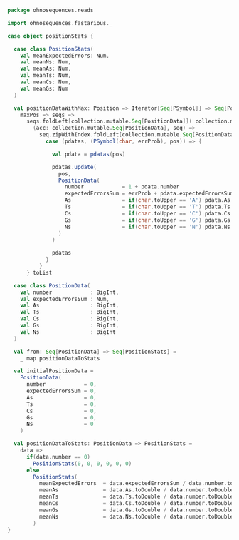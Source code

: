 
```scala
package ohnosequences.reads

import ohnosequences.fastarious._

case object positionStats {

  case class PositionStats(
    val meanExpectedErrors: Num,
    val meanNs: Num,
    val meanAs: Num,
    val meanTs: Num,
    val meanCs: Num,
    val meanGs: Num
  )

  val positionDataWithMax: Position => Iterator[Seq[PSymbol]] => Seq[PositionData] =
    maxPos => seqs =>
      seqs.foldLeft[collection.mutable.Seq[PositionData]]( collection.mutable.Seq.fill(maxPos)(initialPositionData) ) {
        (acc: collection.mutable.Seq[PositionData], seq) =>
          seq.zipWithIndex.foldLeft[collection.mutable.Seq[PositionData]](acc) {
            case (pdatas, (PSymbol(char, errProb), pos)) => {

              val pdata = pdatas(pos)

              pdatas.update(
                pos,
                PositionData(
                  number            = 1 + pdata.number                                    ,
                  expectedErrorsSum = errProb + pdata.expectedErrorsSum                   ,
                  As                = if(char.toUpper == 'A') pdata.As + 1 else pdata.As  ,
                  Ts                = if(char.toUpper == 'T') pdata.Ts + 1 else pdata.Ts  ,
                  Cs                = if(char.toUpper == 'C') pdata.Cs + 1 else pdata.Cs  ,
                  Gs                = if(char.toUpper == 'G') pdata.Gs + 1 else pdata.Gs  ,
                  Ns                = if(char.toUpper == 'N') pdata.Ns + 1 else pdata.Ns
                )
              )

              pdatas
            }
          }
      } toList

  case class PositionData(
    val number            : BigInt,
    val expectedErrorsSum : Num,
    val As                : BigInt,
    val Ts                : BigInt,
    val Cs                : BigInt,
    val Gs                : BigInt,
    val Ns                : BigInt
  )

  val from: Seq[PositionData] => Seq[PositionStats] =
    _ map positionDataToStats

  val initialPositionData =
    PositionData(
      number            = 0,
      expectedErrorsSum = 0,
      As                = 0,
      Ts                = 0,
      Cs                = 0,
      Gs                = 0,
      Ns                = 0
    )

  val positionDataToStats: PositionData => PositionStats =
    data =>
      if(data.number == 0)
        PositionStats(0, 0, 0, 0, 0, 0)
      else
        PositionStats(
          meanExpectedErrors  = data.expectedErrorsSum / data.number.toDouble,
          meanAs              = data.As.toDouble / data.number.toDouble,
          meanTs              = data.Ts.toDouble / data.number.toDouble,
          meanCs              = data.Cs.toDouble / data.number.toDouble,
          meanGs              = data.Gs.toDouble / data.number.toDouble,
          meanNs              = data.Ns.toDouble / data.number.toDouble
        )
}

```




[test/scala/QualityStats.scala]: ../../test/scala/QualityStats.scala.md
[test/scala/testData.scala]: ../../test/scala/testData.scala.md
[test/scala/PositionStats.scala]: ../../test/scala/PositionStats.scala.md
[test/scala/BasicPreprocessing.scala]: ../../test/scala/BasicPreprocessing.scala.md
[test/scala/SizeStats.scala]: ../../test/scala/SizeStats.scala.md
[main/scala/positionStats.scala]: positionStats.scala.md
[main/scala/paired.scala]: paired.scala.md
[main/scala/preprocessing.scala]: preprocessing.scala.md
[main/scala/package.scala]: package.scala.md
[main/scala/qualityStats.scala]: qualityStats.scala.md
[main/scala/sizeStats.scala]: sizeStats.scala.md